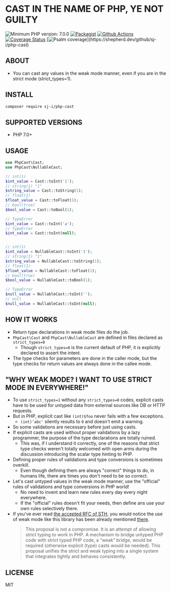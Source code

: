 # CAST IN THE NAME OF PHP, YE NOT GUILTY
![Minimum PHP version: 7.0.0](https://img.shields.io/badge/php-7.0.0%2B-blue.svg)
[![Packagist](https://img.shields.io/packagist/v/sj-i/php-cast.svg)](https://packagist.org/packages/sj-i/php-cast)
[![Github Actions](https://github.com/sj-i/php-cast/workflows/build/badge.svg)](https://github.com/sj-i/php-cast/actions)
[![Coverage Status](https://coveralls.io/repos/github/sj-i/php-cast/badge.svg?branch=master)](https://coveralls.io/github/sj-i/php-cast?branch=master)
[![Psalm coverage](https://shepherd.dev/github/sj-i/php-cast/coverage.svg?)](https://shepherd.dev/github/sj-i/php-cast)

## ABOUT
- You can cast any values in the weak mode manner, even if you are in the strict mode (strict_types=1).

## INSTALL
```bash
composer require sj-i/php-cast
```

## SUPPORTED VERSIONS
- PHP 7.0+

## USAGE

```php
use PhpCast\Cast;
use PhpCast\NullableCast;

// int(1)
$int_value = Cast::toInt('1');
// string(1) "1"
$string_value = Cast::toString(1);
// float(1)
$float_value = Cast::toFloat(1);
// bool(true)
$bool_value = Cast::toBool(1);

// TypeError
$int_value = Cast::toInt('a');
// TypeError
$int_value = Cast::toInt(null);


// int(1)
$int_value = NullableCast::toInt('1');
// string(1) "1"
$string_value = NullableCast::toString(1);
// float(1)
$float_value = NullableCast::toFloat(1);
// bool(true)
$bool_value = NullableCast::toBool(1);

// TypeError
$null_value = NullableCast::toInt('');
// null
$null_value = NullableCast::toInt(null);
```

## HOW IT WORKS
- Return type declarations in weak mode files do the job.
- `PhpCast\Cast` and `PhpCast\NullableCast` are defined in files declared as `strict_types=0`
    - Though `strict_types=0` is the current default of PHP, it is explicitly declared to assert the intent.
- The type checks for parameters are done in the caller mode, but the type checks for return values are always done in the callee mode.

## "WHY WEAK MODE? I WANT TO USE STRICT MODE IN EVERYWHERE!"
- To use `strict_types=1` without any `strict_types=0` codes, explicit casts have to be used for untyped data from external sources like DB or HTTP requests.
- But in PHP, explicit cast like `(int)$foo` never fails with a few exceptions.
    - `(int)'abc'` silently results to `0` and doesn't emit a warning.
- So some validations are necessary before just using casts.
- If explicit casts are used without proper validations by a lazy programmer, the purpose of the type declarations are totally ruined.
    - This was, if I understand it correctly, one of the reasons that strict type checks weren't totally welcomed with open arms during the discussion introducing the scalar type hinting to PHP.
- Defining proper rules of validations and type conversions is sometimes overkill.
    - Even though defining them are always "correct" things to do, in humans life, there are times you don't need to be so correct.
- Let's cast untyped values in the weak mode manner, use the "official" rules of validations and type conversions in PHP world!
    - No need to invent and learn new rules every day every night everywhere.
    - If the "official" rules doesn't fit your needs, then define ans use your own rules selectively there.
- If you've ever read [the accepted RFC of STH](https://wiki.php.net/rfc/scalar_type_hints_v5), you would notice the use of weak mode like this library has been already mentioned [there](https://wiki.php.net/rfc/scalar_type_hints_v5#this_proposal_is_a_compromise).
    > This proposal is not a compromise. It is an attempt of allowing strict typing to work in PHP. A mechanism to bridge untyped PHP code with strict typed PHP code, a “weak” bridge, would be required (otherwise explicit (type) casts would be needed). This proposal unifies the strict and weak typing into a single system that integrates tightly and behaves consistently.  

## LICENSE
MIT